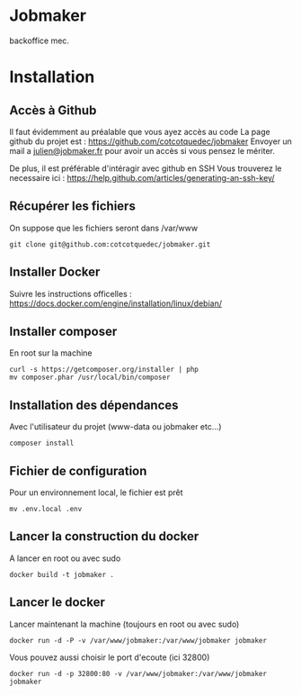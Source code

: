# Jobmaker

backoffice mec.


# Installation



## Accès à Github
Il faut évidemment au préalable que vous ayez accès au code
La page github du projet est : https://github.com/cotcotquedec/jobmaker
Envoyer un mail a julien@jobmaker.fr pour avoir un accès si vous pensez le mériter.

De plus, il est préférable d'intéragir avec github en SSH
Vous trouverez le necessaire ici : https://help.github.com/articles/generating-an-ssh-key/

## Récupérer les fichiers

On suppose que les fichiers seront dans /var/www

```
git clone git@github.com:cotcotquedec/jobmaker.git
```

## Installer Docker

Suivre les instructions officelles : https://docs.docker.com/engine/installation/linux/debian/

## Installer composer

En root sur la machine
```
curl -s https://getcomposer.org/installer | php
mv composer.phar /usr/local/bin/composer
```


## Installation des dépendances
Avec l'utilisateur du projet (www-data ou jobmaker etc...)
```
composer install
```

## Fichier de configuration

Pour un environnement local, le fichier est prêt

```
mv .env.local .env
```

## Lancer la construction du docker

A lancer en root ou avec sudo
```
docker build -t jobmaker .
```


## Lancer le docker

Lancer maintenant la machine (toujours en root ou avec sudo)
```
docker run -d -P -v /var/www/jobmaker:/var/www/jobmaker jobmaker
```


Vous pouvez aussi choisir le port d'ecoute (ici 32800)
```
docker run -d -p 32800:80 -v /var/www/jobmaker:/var/www/jobmaker jobmaker
```
